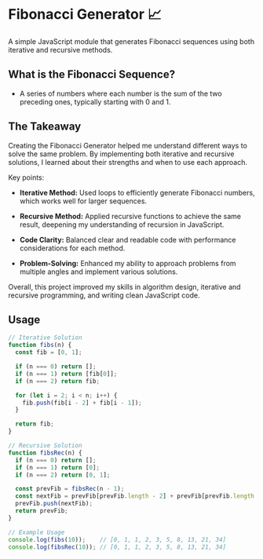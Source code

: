 # Fibonacci Generator 📈

A simple JavaScript module that generates Fibonacci sequences using both iterative and recursive methods.

## What is the Fibonacci Sequence?

- A series of numbers where each number is the sum of the two preceding ones, typically starting with 0 and 1.

## The Takeaway

Creating the Fibonacci Generator helped me understand different ways to solve the same problem. By implementing both iterative and recursive solutions, I learned about their strengths and when to use each approach.

Key points:

- **Iterative Method:** Used loops to efficiently generate Fibonacci numbers, which works well for larger sequences.
  
- **Recursive Method:** Applied recursive functions to achieve the same result, deepening my understanding of recursion in JavaScript.
  
- **Code Clarity:** Balanced clear and readable code with performance considerations for each method.
  
- **Problem-Solving:** Enhanced my ability to approach problems from multiple angles and implement various solutions.

Overall, this project improved my skills in algorithm design, iterative and recursive programming, and writing clean JavaScript code.

## Usage

```javascript
// Iterative Solution
function fibs(n) {
  const fib = [0, 1];

  if (n === 0) return [];
  if (n === 1) return [fib[0]];
  if (n === 2) return fib;

  for (let i = 2; i < n; i++) {
    fib.push(fib[i - 2] + fib[i - 1]);
  }

  return fib;
}

// Recursive Solution
function fibsRec(n) {
  if (n === 0) return [];
  if (n === 1) return [0];
  if (n === 2) return [0, 1];

  const prevFib = fibsRec(n - 1);
  const nextFib = prevFib[prevFib.length - 2] + prevFib[prevFib.length - 1];
  prevFib.push(nextFib);
  return prevFib;
}

// Example Usage
console.log(fibs(10));    // [0, 1, 1, 2, 3, 5, 8, 13, 21, 34]
console.log(fibsRec(10)); // [0, 1, 1, 2, 3, 5, 8, 13, 21, 34]
```
